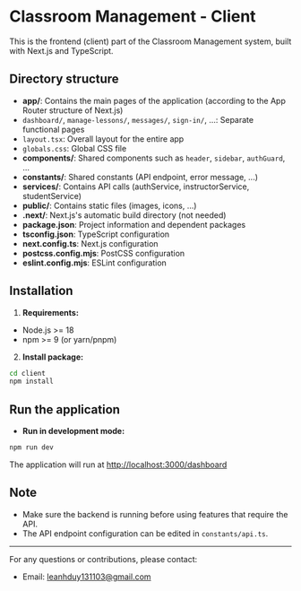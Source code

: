 # Classroom Management - Client

This is the frontend (client) part of the Classroom Management system, built with Next.js and TypeScript.

## Directory structure

- **app/**: Contains the main pages of the application (according to the App Router structure of Next.js)
- `dashboard/`, `manage-lessons/`, `messages/`, `sign-in/`, ...: Separate functional pages
- `layout.tsx`: Overall layout for the entire app
- `globals.css`: Global CSS file
- **components/**: Shared components such as `header`, `sidebar`, `authGuard`, ...
- **constants/**: Shared constants (API endpoint, error message, ...)
- **services/**: Contains API calls (authService, instructorService, studentService)
- **public/**: Contains static files (images, icons, ...)
- **.next/**: Next.js's automatic build directory (not needed)
- **package.json**: Project information and dependent packages
- **tsconfig.json**: TypeScript configuration
- **next.config.ts**: Next.js configuration
- **postcss.config.mjs**: PostCSS configuration
- **eslint.config.mjs**: ESLint configuration

## Installation

1. **Requirements:**

- Node.js >= 18
- npm >= 9 (or yarn/pnpm)

2. **Install package:**

```bash
cd client
npm install
```

## Run the application

- **Run in development mode:**

```bash
npm run dev
```
The application will run at [http://localhost:3000/dashboard](http://localhost:3000/dashboard)

## Note

- Make sure the backend is running before using features that require the API.
- The API endpoint configuration can be edited in `constants/api.ts`.

---

For any questions or contributions, please contact:
- Email: leanhduy131103@gmail.com
